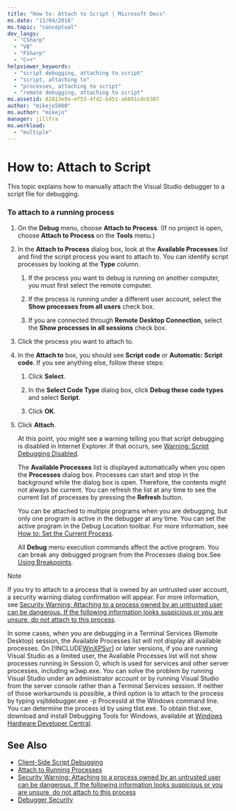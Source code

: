 ```yaml
---
title: "How to: Attach to Script | Microsoft Docs"
ms.date: "11/04/2016"
ms.topic: "conceptual"
dev_langs:
  - "CSharp"
  - "VB"
  - "FSharp"
  - "C++"
helpviewer_keywords:
  - "script debugging, attaching to script"
  - "script, attaching to"
  - "processes, attaching to script"
  - "remote debugging, attaching to script"
ms.assetid: 82013e9a-ef53-4fd2-b451-a6891cdc6307
author: "mikejo5000"
ms.author: "mikejo"
manager: jillfra
ms.workload:
  - "multiple"
---
```

# How to: Attach to Script
This topic explains how to manually attach the Visual Studio debugger to a script file for debugging.

### To attach to a running process

1. On the **Debug** menu, choose **Attach to Process**. (If no project is open, choose **Attach to Process** on the **Tools** menu.)

2. In the **Attach to Process** dialog box, look at the **Available Processes** list and find the script process you want to attach to. You can identify script processes by looking at the **Type** column.

   1. If the process you want to debug is running on another computer, you must first select the remote computer.

   2. If the process is running under a different user account, select the **Show processes from all users** check box.

   3. If you are connected through **Remote Desktop Connection**, select the **Show processes in all sessions** check box.

3. Click the process you want to attach to.

4. In the **Attach to** box, you should see **Script code** or **Automatic: Script code**. If you see anything else, follow these steps:

   1. Click **Select**.

   2. In the **Select Code Type** dialog box, click **Debug these code types** and select **Script**.

   3. Click **OK**.

5. Click **Attach**.

    At this point, you might see a warning telling you that script debugging is disabled in Internet Explorer. If that occurs, see [Warning: Script Debugging Disabled](../debugger/warning-script-debugging-disabled.md).

   The **Available Processes** list is displayed automatically when you open the **Processes** dialog box. Processes can start and stop in the background while the dialog box is open. Therefore, the contents might not always be current. You can refresh the list at any time to see the current list of processes by pressing the **Refresh** button.

   You can be attached to multiple programs when you are debugging, but only one program is active in the debugger at any time. You can set the active program in the Debug Location toolbar. For more information, see [How to: Set the Current Process](/previous-versions/visualstudio/visual-studio-2010/d5d4sxdw(v=vs.100)).

   All **Debug** menu execution commands affect the active program. You can break any debugged program from the Processes dialog box.See [Using Breakpoints](../debugger/using-breakpoints.md).

> [!NOTE]
> If you try to attach to a process that is owned by an untrusted user account, a security warning dialog confirmation will appear. For more information, see [Security Warning: Attaching to a process owned by an untrusted user can be dangerous. If the following information looks suspicious or you are unsure, do not attach to this process](../debugger/security-warning-attaching-to-a-process-owned-by-an-untrusted-user.md).

 In some cases, when you are debugging in a Terminal Services (Remote Desktop) session, the Available Processes list will not display all available processes. On [!INCLUDE[WinXPSvr](../debugger/includes/winxpsvr_md.md)] or later versions, if you are running Visual Studio as a limited user, the Available Processes list will not show processes running in Session 0, which is used for services and other server processes, including w3wp.exe. You can solve the problem by running Visual Studio under an administrator account or by running Visual Studio from the server console rather than a Terminal Services session. If neither of those workarounds is possible, a third option is to attach to the process by typing vsjitdebugger.exe -p ProcessId at the Windows command line. You can determine the process id by using tlist.exe. To obtain tlist.exe, download and install Debugging Tools for Windows, available at [Windows Hardware Developer Central](/windows-hardware/drivers/dashboard/).

## See Also
- [Client-Side Script Debugging](../debugger/client-side-script-debugging.md)
- [Attach to Running Processes](../debugger/attach-to-running-processes-with-the-visual-studio-debugger.md)
- [Security Warning: Attaching to a process owned by an untrusted user can be dangerous. If the following information looks suspicious or you are unsure, do not attach to this process](../debugger/security-warning-attaching-to-a-process-owned-by-an-untrusted-user.md)
- [Debugger Security](../debugger/debugger-security.md)